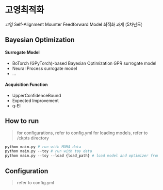 # 고영최적화

고영 Self-Alignment Mounter Feedforward Model 최적화 과제 (5차년도)

## Bayesian Optimization

#### Surrogate Model
- BoTorch (GPyTorch)-based Bayesian Optimization GPR surrogate model
- Neural Process surrogate model
- ...

#### Acquisition Function
- UpperConfidenceBound
- Expected Improvement
- q-EI

## How to run
> for configurations, refer to config.yml
> for loading models, refer to /ckpts directory
```python
python main.py # run with MOM4 data
python main.py --toy # run with toy data
python main.py --toy --load {load_path} # load model and optimizer from checkpoints
```

## Configuration
> refer to config.yml
<!-- > - num_iter: 100 // number of iterations of optimization to do
> - num_samples: 50 // number of samples for input data
> - mu: 0 // input data normal distribution parameter
> - sigma: 5 // input data normal distribution parameter
> - dist_mu: 10 // distance offset normal distribution parameter
> - dist_sigma: 10 // distance offset normal distribution parameter
> - angle_mu: 0 // angle offset normal distribution parameter
> - angle_sigma: 40 // angle offset normal distribution parameter
> - num_context: 10 // number of context points for NP model
> - hidden_dim: 10 // number of hidden dimensions for NP model
> - decoder_dim: 15 // number of decoder dimension for NP model
> - z_samples: 20 // number of latent variable samples for NP Model -->


<!-- ## Contribution
## License -->